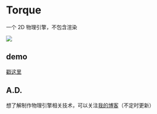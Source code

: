 # Torque

一个 2D 物理引擎，不包含渲染

![](https://github.com/phenomLi/Torque/raw/master/images/GIF.gif)

## demo
[戳这里](https://phenomli.github.io/Torque/)

## A.D.
想了解制作物理引擎相关技术，可以关注[我的博客](https://github.com/phenomLi/Blog)（不定时更新）